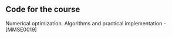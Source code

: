 Code for the course
-------------------

Numerical optimization. Algorithms and practical implementation - [MMSE0019]